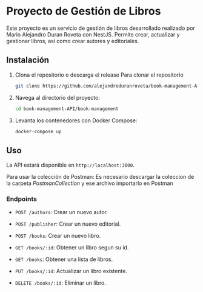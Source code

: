 # Proyecto de Gestión de Libros

Este proyecto es un servicio de gestión de libros desarrollado realizado por Mario Alejandro Duran Roveta con NestJS. Permite crear, actualizar y gestionar libros, asi como crear autores y editoriales.


## Instalación

1. Clona el repositorio o descarga el release
   Para clonar el repositorio 
    ```bash
    git clone https://github.com/alejandroduranroveta/book-management-API.git
    ```
3. Navega al directorio del proyecto:
    ```bash
    cd book-management-API/book-management
    ```
3. Levanta los contenedores con Docker Compose:
    ```bash
    docker-compose up
    ```

## Uso

La API estará disponible en `http://localhost:3000`.

Para usar la colección de Postman:
Es necesario descargar la coleccion de la carpeta *PostmanCollection* y ese archivo importarlo en Postman

### Endpoints

- `POST /authors`: Crear un nuevo autor.
- `POST /publisher`: Crear un nuevo editorial.

- `POST /books`: Crear un nuevo libro.
- `GET /books/:id`: Obtener un libro segun su id.
- `GET /books`: Obtener una lista de libros.
- `PUT /books/:id`: Actualizar un libro existente.
- `DELETE /books/:id`: Eliminar un libro.
